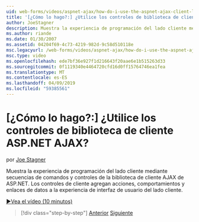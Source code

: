 ```yaml
---
uid: web-forms/videos/aspnet-ajax/how-do-i-use-the-aspnet-ajax-client-library-controls
title: '[¿Cómo lo hago?:] ¿Utilice los controles de biblioteca de cliente ASP.NET AJAX? | Microsoft Docs'
author: JoeStagner
description: Muestra la experiencia de programación del lado cliente mediante secuencias de comandos y controles de la biblioteca de cliente AJAX de ASP.NET. Los controles de cliente agregan acciones, behavio...
ms.author: riande
ms.date: 01/30/2007
ms.assetid: 04204f69-4c73-4219-982d-9c58d510118e
msc.legacyurl: /web-forms/videos/aspnet-ajax/how-do-i-use-the-aspnet-ajax-client-library-controls
msc.type: video
ms.openlocfilehash: ede7bf36e927f1d216643f20aae6e1b515263d33
ms.sourcegitcommit: 0f1119340e4464720cfd16d0ff15764746ea1fea
ms.translationtype: MT
ms.contentlocale: es-ES
ms.lasthandoff: 04/09/2019
ms.locfileid: "59385561"
---
```

# <a name="how-do-i-use-the-aspnet-ajax-client-library-controls"></a>[¿Cómo lo hago?:] ¿Utilice los controles de biblioteca de cliente ASP.NET AJAX?

por [Joe Stagner](https://github.com/JoeStagner)

Muestra la experiencia de programación del lado cliente mediante secuencias de comandos y controles de la biblioteca de cliente AJAX de ASP.NET. Los controles de cliente agregan acciones, comportamientos y enlaces de datos a la experiencia de interfaz de usuario del lado cliente.

[&#9654;Vea el vídeo (10 minutos)](https://channel9.msdn.com/Blogs/ASP-NET-Site-Videos/how-do-i-use-the-aspnet-ajax-client-library-controls)

> [!div class="step-by-step"]
> [Anterior](how-do-i-aspnet-ajax-enable-an-existing-web-service.md)
> [Siguiente](how-do-i-use-an-aspnet-ajax-scriptmanagerproxy.md)
